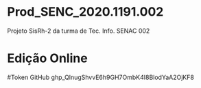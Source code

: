 # Prod_SENC_2020.1191.002
Projeto SisRh-2 da turma de Tec. Info. SENAC 002
# Edição Online
#Token GitHub
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
